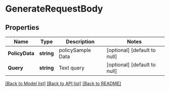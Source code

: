 # GenerateRequestBody

## Properties
Name | Type | Description | Notes
------------ | ------------- | ------------- | -------------
**PolicyData** | **string** | policySample Data | [optional] [default to null]
**Query** | **string** | Text query | [optional] [default to null]

[[Back to Model list]](../README.md#documentation-for-models) [[Back to API list]](../README.md#documentation-for-api-endpoints) [[Back to README]](../README.md)

